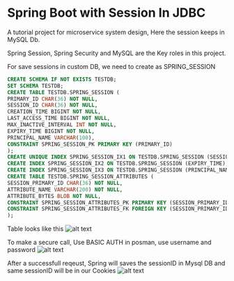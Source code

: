 # Spring Boot with Session In JDBC

A tutorial project for microservice system design, Here the session keeps in MySQL Db.

Spring Session, Spring Security and MySQL are the Key roles in this project.

For save sessions in custom DB, we need to create as SPRING_SESSION

```sql
CREATE SCHEMA IF NOT EXISTS TESTDB;
SET SCHEMA TESTDB;
CREATE TABLE TESTDB.SPRING_SESSION (
PRIMARY_ID CHAR(36) NOT NULL,
SESSION_ID CHAR(36) NOT NULL,
CREATION_TIME BIGINT NOT NULL,
LAST_ACCESS_TIME BIGINT NOT NULL,
MAX_INACTIVE_INTERVAL INT NOT NULL,
EXPIRY_TIME BIGINT NOT NULL,
PRINCIPAL_NAME VARCHAR(100),
CONSTRAINT SPRING_SESSION_PK PRIMARY KEY (PRIMARY_ID)
);
CREATE UNIQUE INDEX SPRING_SESSION_IX1 ON TESTDB.SPRING_SESSION (SESSION_ID);
CREATE INDEX SPRING_SESSION_IX2 ON TESTDB.SPRING_SESSION (EXPIRY_TIME);
CREATE INDEX SPRING_SESSION_IX3 ON TESTDB.SPRING_SESSION (PRINCIPAL_NAME);
CREATE TABLE TESTDB.SPRING_SESSION_ATTRIBUTES (
SESSION_PRIMARY_ID CHAR(36) NOT NULL,
ATTRIBUTE_NAME VARCHAR(200) NOT NULL,
ATTRIBUTE_BYTES BLOB NOT NULL,
CONSTRAINT SPRING_SESSION_ATTRIBUTES_PK PRIMARY KEY (SESSION_PRIMARY_ID, ATTRIBUTE_NAME),
CONSTRAINT SPRING_SESSION_ATTRIBUTES_FK FOREIGN KEY (SESSION_PRIMARY_ID) REFERENCES TESTDB.SPRING_SESSION(PRIMARY_ID) ON DELETE CASCADE
);
```

Table looks like this
![alt text](https://user-images.githubusercontent.com/23372515/88884577-8cd3d480-d254-11ea-9525-5f3c411f5cdb.png)

To make a secure call, Use BASIC AUTH in posman, use username and password
![alt text](https://user-images.githubusercontent.com/23372515/88884581-8e050180-d254-11ea-85d3-7ef51a8596c5.png)

After a successfull reqeust, Spring will saves the sessionID in Mysql DB and same sessionID will be in our Cookies
![alt text](https://user-images.githubusercontent.com/23372515/88884584-8e9d9800-d254-11ea-9163-60c4c2e6a40d.png)


 
